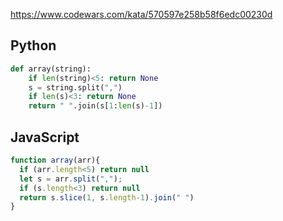 https://www.codewars.com/kata/570597e258b58f6edc00230d

## Python
```python
def array(string):
    if len(string)<5: return None
    s = string.split(",")
    if len(s)<3: return None
    return " ".join(s[1:len(s)-1])
```

## JavaScript
```js
function array(arr){
  if (arr.length<5) return null
  let s = arr.split(",");
  if (s.length<3) return null
  return s.slice(1, s.length-1).join(" ")
}
```